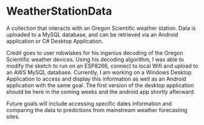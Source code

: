 # WeatherStationData
A collection that interacts with an Oregon Scientific weather station. Data is uploaded to a MySQL database, and can be retrieved via an Android application or C# Desktop Application.

Credit goes to user robwlakes for his ingenius decoding of the Oregon Scientific weather devices. Using his decoding algorithm, I was able to modify the sketch to run on an ESP8266, connect to local Wifi and upload to an AWS MySQL database. Currently, I am working on a Windows Desktop Application to access and display this information as well as an Android application with the same goal. The first version of the desktop application should be here in the coming weeks and the android app shortly afterward.

Future goals will include accessing specific dates information and comparing the data to predictions from mainstream weather forecasting sites.

